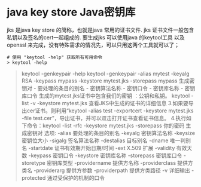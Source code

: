 # java key store Java密钥库
jks 是java key store 的简称，也就是java 常用的证书文件. jks 证书文件一般包含私钥以及签名的cert一起组成的. 要生成jks 可以使用java 的keytool工具 以及openssl 来完成，没有特殊需求的情况先，可以只用这两个工具就可以了；
```shell
# 使用 "keytool -help" 获取所有可用命令
> keytool -help
```
> keytool -genkeypair -help
> keytool -genkeypair -alias mytest -keyalg RSA -keypass mypass -keystore mytest.jks -storepass mypass
> 生成密钥对 - 要处理的条目的别名 - 密钥算法名称 - 密钥口令 - 密钥库名称 - 密钥库口令
> 生成的mytest.jks证书中包含我们的密钥 ：公钥和私钥。
> keytool -list -v -keystore mytest.jks 查看JKS中生成的证书的详细信息
3.如果要导出cer证书。则利用“keytool -alias test -exportcert -keystore mytest.jks -file test.cer”，导出证书，并可以双击打开证书查看证书信息。
4.执行如下命令：keytool -list -rfc -keystore mytest.jks -storepass 你的密码
生成密钥对
选项:
 -alias <alias>                  要处理的条目的别名
 -keyalg <keyalg>                密钥算法名称
 -keysize <keysize>              密钥位大小
 -sigalg <sigalg>                签名算法名称
 -destalias <destalias>          目标别名
 -dname <dname>                  唯一判别名
 -startdate <startdate>          证书有效期开始日期/时间
 -ext <value>                    X.509 扩展
 -validity <valDays>             有效天数
 -keypass <arg>                  密钥口令
 -keystore <keystore>            密钥库名称
 -storepass <arg>                密钥库口令
 -storetype <storetype>          密钥库类型
 -providername <providername>    提供方名称
 -providerclass <providerclass>  提供方类名
 -providerarg <arg>              提供方参数
 -providerpath <pathlist>        提供方类路径
 -v                              详细输出
 -protected                      通过受保护的机制的口令
